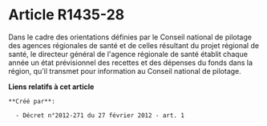 # Article R1435-28

Dans le cadre des orientations définies par le Conseil national de pilotage des agences régionales de santé et de celles
résultant du projet régional de santé, le directeur général de l'agence régionale de santé établit chaque année un état
prévisionnel des recettes et des dépenses du fonds dans la région, qu'il transmet pour information au Conseil national de
pilotage.

**Liens relatifs à cet article**

	**Créé par**:

	  - Décret n°2012-271 du 27 février 2012 - art. 1
